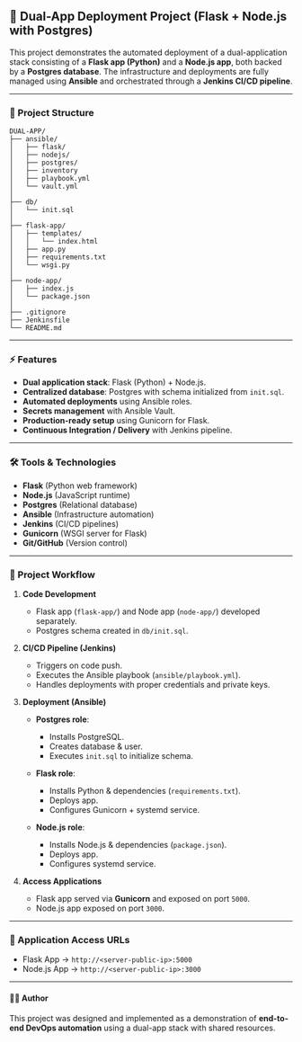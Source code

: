 

## 🚀 Dual-App Deployment Project (Flask + Node.js with Postgres)

This project demonstrates the automated deployment of a dual-application stack consisting of a **Flask app (Python)** and a **Node.js app**, both backed by a **Postgres database**. The infrastructure and deployments are fully managed using **Ansible** and orchestrated through a **Jenkins CI/CD pipeline**.

---

### 📂 Project Structure

```plaintext
DUAL-APP/
├── ansible/              
│   ├── flask/           
│   ├── nodejs/         
│   ├── postgres/         
│   ├── inventory         
│   ├── playbook.yml     
│   └── vault.yml         
│
├── db/
│   └── init.sql          
│
├── flask-app/            
│   ├── templates/        
│   │   └── index.html
│   ├── app.py            
│   ├── requirements.txt  
│   └── wsgi.py           
│
├── node-app/             
│   ├── index.js          
│   └── package.json      
│
├── .gitignore
├── Jenkinsfile          
└── README.md
````

---

### ⚡ Features

* **Dual application stack**: Flask (Python) + Node.js.
* **Centralized database**: Postgres with schema initialized from `init.sql`.
* **Automated deployments** using Ansible roles.
* **Secrets management** with Ansible Vault.
* **Production-ready setup** using Gunicorn for Flask.
* **Continuous Integration / Delivery** with Jenkins pipeline.

---

### 🛠️ Tools & Technologies

* **Flask** (Python web framework)
* **Node.js** (JavaScript runtime)
* **Postgres** (Relational database)
* **Ansible** (Infrastructure automation)
* **Jenkins** (CI/CD pipelines)
* **Gunicorn** (WSGI server for Flask)
* **Git/GitHub** (Version control)

---

### 🔄 Project Workflow

1. **Code Development**

   * Flask app (`flask-app/`) and Node app (`node-app/`) developed separately.
   * Postgres schema created in `db/init.sql`.

2. **CI/CD Pipeline (Jenkins)**

   * Triggers on code push.
   * Executes the Ansible playbook (`ansible/playbook.yml`).
   * Handles deployments with proper credentials and private keys.

3. **Deployment (Ansible)**

   * **Postgres role**:

     * Installs PostgreSQL.
     * Creates database & user.
     * Executes `init.sql` to initialize schema.
   * **Flask role**:

     * Installs Python & dependencies (`requirements.txt`).
     * Deploys app.
     * Configures Gunicorn + systemd service.
   * **Node.js role**:

     * Installs Node.js & dependencies (`package.json`).
     * Deploys app.
     * Configures systemd service.

4. **Access Applications**

   * Flask app served via **Gunicorn** and exposed on port `5000`.
   * Node.js app exposed on port `3000`.

---

### 📡 Application Access URLs

* Flask App → `http://<server-public-ip>:5000`
* Node.js App → `http://<server-public-ip>:3000`


---

#### 👨‍💻 Author

This project was designed and implemented as a demonstration of **end-to-end DevOps automation** using a dual-app stack with shared resources.


